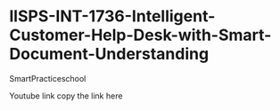 # llSPS-INT-1736-Intelligent-Customer-Help-Desk-with-Smart-Document-Understanding
SmartPracticeschool


Youtube link  copy the link here 
